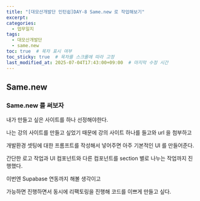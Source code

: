 ```yaml
---
title: "[대모산개발단 인턴쉽]DAY-8 Same.new 로 작업해보기"
excerpt: 
categories: 
  - 업무일지
tags:
  - 대모산개발단
  - same.new
toc: true  # 목차 표시 여부
toc_sticky: true  # 목차를 스크롤에 따라 고정
last_modified_at: 2025-07-04T17:43:00+09:00  # 마지막 수정 시간
---
```


## Same.new 
 
 <h3>Same.new 를 써보자</h3> 

 내가 만들고 싶은 사이트를 하나 선정해야한다. 

 나는 강의 사이트를 만들고 싶었기 때문에 강의 사이트 하나를 들고와 url 을 첨부하고 

 개발환경 셋팅에 대한 프롬프트를 작성해서 넣어주면 아주 기본적인 UI 를 만들어준다. 

 간단한 로고 작업과 UI 컴포넌트와 다른 컴포넌트를 section 별로 나누는 작업까지 진행했다.

 이번엔 Supabase 연동까지 해볼 생각이고 

 가능하면 진행하면서 동시에 리팩토링을 진행해 코드를 이쁘게 만들고 싶다.
